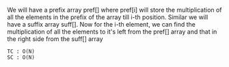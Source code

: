 We will have a prefix array pref[] where pref[i] will store the 
multiplication of all the elements in the prefix of the array till
i-th position. Similar we will have a suffix array suff[].
Now for the i-th element, we can find the multiplication of all the 
elements to it's left from the pref[] array and that in the right side
from the suff[] array

    TC : O(N)
    SC : O(N)